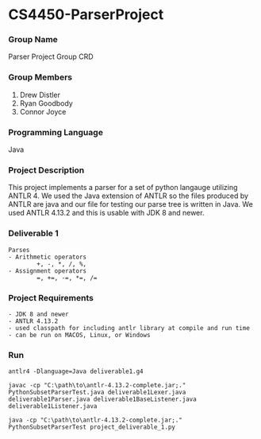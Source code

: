 # CS4450-ParserProject

### Group Name

Parser Project Group CRD

### Group Members

1. Drew Distler
2. Ryan Goodbody
3. Connor Joyce

### Programming Language

Java

### Project Description

This project implements a parser for a set of python langauge utilizing ANTLR 4. We used the Java extension of ANTLR so the files produced by ANTLR are java and our file for testing our parse tree is written in Java. We used ANTLR
4.13.2 and this is usable with JDK 8 and newer.

### Deliverable 1

    Parses
    - Arithmetic operators
            +, -, *, /, %,
    - Assignment operators
            =, +=, -=, *=, /=

### Project Requirements

    - JDK 8 and newer
    - ANTLR 4.13.2
    - used classpath for including antlr library at compile and run time
    - can be run on MACOS, Linux, or Windows

### Run

```console
antlr4 -Dlanguage=Java deliverable1.g4
```

```console
javac -cp "C:\path\to\antlr-4.13.2-complete.jar;." PythonSubsetParserTest.java deliverable1Lexer.java deliverable1Parser.java deliverable1BaseListener.java deliverable1Listener.java
```

```console
java -cp "C:\path\to\antlr-4.13.2-complete.jar;." PythonSubsetParserTest project_deliverable_1.py
```
